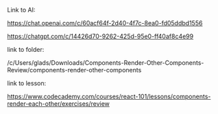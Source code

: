 Link to AI:

https://chat.openai.com/c/60acf64f-2d40-4f7c-8ea0-fd05ddbd1556
>

https://chatgpt.com/c/14426d70-9262-425d-95e0-ff40af8c4e99

link to folder:


/c/Users/glads/Downloads/Components-Render-Other-Components-Review/components-render-other-components


link to lesson:

https://www.codecademy.com/courses/react-101/lessons/components-render-each-other/exercises/review
